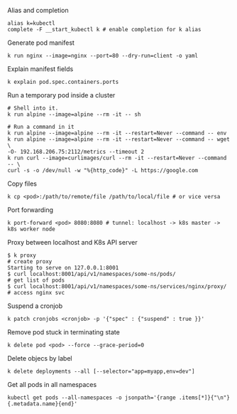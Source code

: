 Alias and completion

```
alias k=kubectl
complete -F __start_kubectl k # enable completion for k alias
```

Generate pod manifest

```
k run nginx --image=nginx --port=80 --dry-run=client -o yaml
```

Explain manifest fields

```
k explain pod.spec.containers.ports
```

Run a temporary pod inside a cluster

```
# Shell into it.
k run alpine --image=alpine --rm -it -- sh

# Run a command in it
k run alpine --image=alpine --rm -it --restart=Never --command -- env
k run alpine --image=alpine --rm -it --restart=Never --command -- wget \
-O- 192.168.206.75:2112/metrics --timeout 2
k run curl --image=curlimages/curl --rm -it --restart=Never --command -- \
curl -s -o /dev/null -w "%{http_code}" -L https://google.com
```

Copy files

```
k cp <pod>:/path/to/remote/file /path/to/local/file # or vice versa
```

Port forwarding

```
k port-forward <pod> 8080:8080 # tunnel: localhost -> k8s master -> k8s worker node
```

Proxy between localhost and K8s API server

```
$ k proxy                                                             # create proxy
Starting to serve on 127.0.0.1:8001
$ curl localhost:8001/api/v1/namespaces/some-ns/pods/                 # get list of pods
$ curl localhost:8001/api/v1/namespaces/some-ns/services/nginx/proxy/ # access nginx svc
```

Suspend a cronjob

```
k patch cronjobs <cronjob> -p '{"spec" : {"suspend" : true }}'
```

Remove pod stuck in terminating state

```
k delete pod <pod> --force --grace-period=0
```

Delete objecs by label

```
k delete deployments --all [--selector="app=myapp,env=dev"]
```

Get all pods in all namespaces

```
kubectl get pods --all-namespaces -o jsonpath='{range .items[*]}{"\n"}{.metadata.name}{end}'
```
